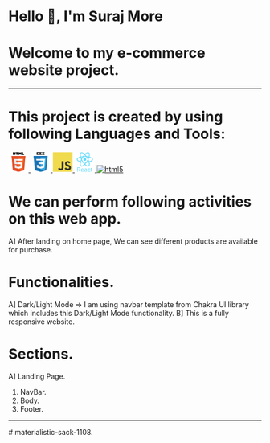 # Hello 👋, I'm Suraj More
# Welcome to my e-commerce website project.
<hr/>
<h1> This project is created by using following Languages and Tools: </h1>
<p align="left"> 
  <a href="https://www.w3.org/html/" target="_blank" rel="noreferrer"> <img src="https://raw.githubusercontent.com/devicons/devicon/master/icons/html5/html5-original-wordmark.svg" alt="html5" width="40" height="40"/> </a> 
  <a href="https://www.w3schools.com/css/" target="_blank" rel="noreferrer"> <img src="https://raw.githubusercontent.com/devicons/devicon/master/icons/css3/css3-original-wordmark.svg" alt="css3" width="40" height="40"/> </a> 
  <a href="https://developer.mozilla.org/en-US/docs/Web/JavaScript" target="_blank" rel="noreferrer"> <img src="https://raw.githubusercontent.com/devicons/devicon/master/icons/javascript/javascript-original.svg" alt="javascript" width="40" height="40"/> </a> <a href="https://reactjs.org/" target="_blank" rel="noreferrer"> <img src="https://raw.githubusercontent.com/devicons/devicon/master/icons/react/react-original-wordmark.svg" alt="react" width="40" height="40"/> </a> 
    <a href="https://www.w3.org/html/" target="_blank" rel="noreferrer">
    <img src="https://miro.medium.com/max/640/1*8hhfdEqRkRQSaJrJlx60zg.webp" alt="html5" width="40" height="40"/> </a> 
</p>


# We can perform following activities on this web app.
A] After landing on home page, We can see different products are available for purchase. 

# Functionalities.
A] Dark/Light Mode => I am using navbar template from Chakra UI library which includes this Dark/Light Mode functionality.
B] This is a fully responsive website. 

# Sections. 
A] Landing Page.
   1) NavBar.
   2) Body.
   3) Footer.

<hr/>
# materialistic-sack-1108.

